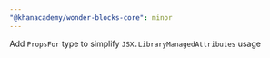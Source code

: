 ```yaml
---
"@khanacademy/wonder-blocks-core": minor
---
```


Add `PropsFor` type to simplify `JSX.LibraryManagedAttributes` usage

